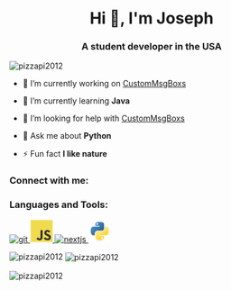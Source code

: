 <h1 align="center">Hi 👋, I'm Joseph</h1>
<h3 align="center">A student developer in the USA</h3>

<p align="left"> <img src="https://komarev.com/ghpvc/?username=pizzapi2012&label=Profile%20views&color=0e75b6&style=flat" alt="pizzapi2012" /> </p>

- 🔭 I’m currently working on [CustomMsgBoxs](N/A)

- 🌱 I’m currently learning **Java**

- 🤝 I’m looking for help with [CustomMsgBoxs](N/A)

- 💬 Ask me about **Python**

- ⚡ Fun fact **I like nature**

<h3 align="left">Connect with me:</h3>
<p align="left">
</p>

<h3 align="left">Languages and Tools:</h3>
<p align="left"> <a href="https://git-scm.com/" target="_blank" rel="noreferrer"> <img src="https://www.vectorlogo.zone/logos/git-scm/git-scm-icon.svg" alt="git" width="40" height="40"/> </a> <a href="https://developer.mozilla.org/en-US/docs/Web/JavaScript" target="_blank" rel="noreferrer"> <img src="https://raw.githubusercontent.com/devicons/devicon/master/icons/javascript/javascript-original.svg" alt="javascript" width="40" height="40"/> </a> <a href="https://nextjs.org/" target="_blank" rel="noreferrer"> <img src="https://cdn.worldvectorlogo.com/logos/nextjs-2.svg" alt="nextjs" width="40" height="40"/> </a> <a href="https://www.python.org" target="_blank" rel="noreferrer"> <img src="https://raw.githubusercontent.com/devicons/devicon/master/icons/python/python-original.svg" alt="python" width="40" height="40"/> </a> </p>

<p><img align="left" src="https://github-readme-stats.vercel.app/api/top-langs?username=pizzapi2012&show_icons=true&theme=dark&locale=en&layout=compact" alt="pizzapi2012" /></p>

<p>&nbsp;<img align="center" src="https://github-readme-stats.vercel.app/api?username=pizzapi2012&show_icons=true&theme=dark&locale=en" alt="pizzapi2012" /></p>

<p><img align="center" src="https://github-readme-streak-stats.herokuapp.com/?user=pizzapi2012&theme=dark" alt="pizzapi2012" /></p>
